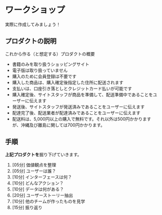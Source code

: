 # ワークショップ

実際に作成してみましょう！

## プロダクトの説明

これから作る（と想定する）プロダクトの概要

* 書籍のみを取り扱うショッピングサイト
* 電子版は取り扱っていません
* 購入のために会員登録は不要です
* 購入した商品は、購入確定後指定した住所に配送されます
* 支払いは、口座引き落としとクレジットカード払いが可能です
* 購入確定後、サイトスタッフが商品を準備して、配送準備中であることをユーザーに伝えます
* 発送後、サイトスタッフが発送済みであることをユーザーに伝えます
* 配達完了後、配送業者が配達済みであることをユーザーに伝えます
* 配送料は、5,000円以上の購入で無料です。それ以外は500円かかりますが、沖縄及び離島に関しては700円かかります。

## 手順

**上記プロダクトを**掘り下げていきます。

1. [05分] 価値観点を整理
1. [05分] ユーザーは誰？
1. [10分] インターフェースは何？
1. [10分] どんなアクション？
1. [10分] データは何がある？
1. [20分] ユーザーストーリー抽出
1. [10分] 他のチームが作ったものを見学
1. [15分] 振り返り
